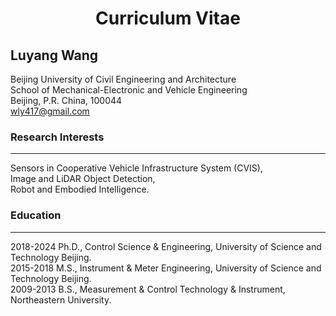 <h1 align="center">Curriculum Vitae</h1>

## Luyang Wang

Beijing University of Civil Engineering and Architecture  
School of Mechanical-Electronic and Vehicle Engineering  
Beijing, P.R. China, 100044  
wly417@gmail.com  

### Research Interests
------------------------

Sensors in Cooperative Vehicle Infrastructure System (CVIS),  
Image and LiDAR Object Detection,   
Robot and Embodied Intelligence.   


### Education
-------------------------

2018-2024 Ph.D., Control Science & Engineering, University of Science and Technology Beijing.  
2015-2018 M.S., Instrument & Meter Engineering, University of Science and Technology Beijing.  
2009-2013 B.S., Measurement & Control Technology & Instrument, Northeastern University.  



